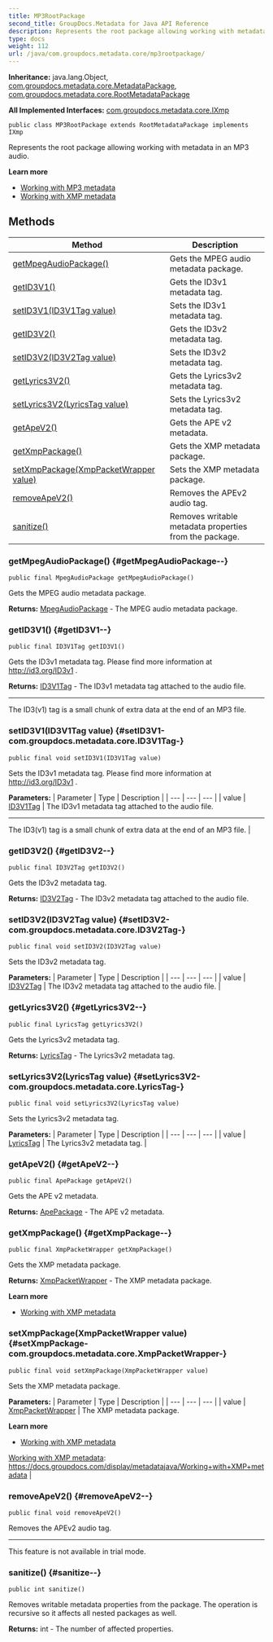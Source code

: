 ```yaml
---
title: MP3RootPackage
second_title: GroupDocs.Metadata for Java API Reference
description: Represents the root package allowing working with metadata in an MP3 audio.
type: docs
weight: 112
url: /java/com.groupdocs.metadata.core/mp3rootpackage/
---
```

**Inheritance:**
java.lang.Object, [com.groupdocs.metadata.core.MetadataPackage](../../com.groupdocs.metadata.core/metadatapackage), [com.groupdocs.metadata.core.RootMetadataPackage](../../com.groupdocs.metadata.core/rootmetadatapackage)

**All Implemented Interfaces:**
[com.groupdocs.metadata.core.IXmp](../../com.groupdocs.metadata.core/ixmp)
```
public class MP3RootPackage extends RootMetadataPackage implements IXmp
```

Represents the root package allowing working with metadata in an MP3 audio.

**Learn more**

 *  [Working with MP3 metadata][]
 *  [Working with XMP metadata][]


[Working with MP3 metadata]: https://docs.groupdocs.com/display/metadatajava/Working+with+MP3+metadata
[Working with XMP metadata]: https://docs.groupdocs.com/display/metadatajava/Working+with+XMP+metadata
## Methods

| Method | Description |
| --- | --- |
| [getMpegAudioPackage()](#getMpegAudioPackage--) | Gets the MPEG audio metadata package. |
| [getID3V1()](#getID3V1--) | Gets the ID3v1 metadata tag. |
| [setID3V1(ID3V1Tag value)](#setID3V1-com.groupdocs.metadata.core.ID3V1Tag-) | Sets the ID3v1 metadata tag. |
| [getID3V2()](#getID3V2--) | Gets the ID3v2 metadata tag. |
| [setID3V2(ID3V2Tag value)](#setID3V2-com.groupdocs.metadata.core.ID3V2Tag-) | Sets the ID3v2 metadata tag. |
| [getLyrics3V2()](#getLyrics3V2--) | Gets the Lyrics3v2 metadata tag. |
| [setLyrics3V2(LyricsTag value)](#setLyrics3V2-com.groupdocs.metadata.core.LyricsTag-) | Sets the Lyrics3v2 metadata tag. |
| [getApeV2()](#getApeV2--) | Gets the APE v2 metadata. |
| [getXmpPackage()](#getXmpPackage--) | Gets the XMP metadata package. |
| [setXmpPackage(XmpPacketWrapper value)](#setXmpPackage-com.groupdocs.metadata.core.XmpPacketWrapper-) | Sets the XMP metadata package. |
| [removeApeV2()](#removeApeV2--) | Removes the APEv2 audio tag. |
| [sanitize()](#sanitize--) | Removes writable metadata properties from the package. |
### getMpegAudioPackage() {#getMpegAudioPackage--}
```
public final MpegAudioPackage getMpegAudioPackage()
```


Gets the MPEG audio metadata package.

**Returns:**
[MpegAudioPackage](../../com.groupdocs.metadata.core/mpegaudiopackage) - The MPEG audio metadata package.
### getID3V1() {#getID3V1--}
```
public final ID3V1Tag getID3V1()
```


Gets the ID3v1 metadata tag. Please find more information at  http://id3.org/ID3v1 .

**Returns:**
[ID3V1Tag](../../com.groupdocs.metadata.core/id3v1tag) - The ID3v1 metadata tag attached to the audio file.

--------------------

The ID3(v1) tag is a small chunk of extra data at the end of an MP3 file.
### setID3V1(ID3V1Tag value) {#setID3V1-com.groupdocs.metadata.core.ID3V1Tag-}
```
public final void setID3V1(ID3V1Tag value)
```


Sets the ID3v1 metadata tag. Please find more information at  http://id3.org/ID3v1 .

**Parameters:**
| Parameter | Type | Description |
| --- | --- | --- |
| value | [ID3V1Tag](../../com.groupdocs.metadata.core/id3v1tag) | The ID3v1 metadata tag attached to the audio file.

--------------------

The ID3(v1) tag is a small chunk of extra data at the end of an MP3 file. |

### getID3V2() {#getID3V2--}
```
public final ID3V2Tag getID3V2()
```


Gets the ID3v2 metadata tag.

**Returns:**
[ID3V2Tag](../../com.groupdocs.metadata.core/id3v2tag) - The ID3v2 metadata tag attached to the audio file.
### setID3V2(ID3V2Tag value) {#setID3V2-com.groupdocs.metadata.core.ID3V2Tag-}
```
public final void setID3V2(ID3V2Tag value)
```


Sets the ID3v2 metadata tag.

**Parameters:**
| Parameter | Type | Description |
| --- | --- | --- |
| value | [ID3V2Tag](../../com.groupdocs.metadata.core/id3v2tag) | The ID3v2 metadata tag attached to the audio file. |

### getLyrics3V2() {#getLyrics3V2--}
```
public final LyricsTag getLyrics3V2()
```


Gets the Lyrics3v2 metadata tag.

**Returns:**
[LyricsTag](../../com.groupdocs.metadata.core/lyricstag) - The Lyrics3v2 metadata tag.
### setLyrics3V2(LyricsTag value) {#setLyrics3V2-com.groupdocs.metadata.core.LyricsTag-}
```
public final void setLyrics3V2(LyricsTag value)
```


Sets the Lyrics3v2 metadata tag.

**Parameters:**
| Parameter | Type | Description |
| --- | --- | --- |
| value | [LyricsTag](../../com.groupdocs.metadata.core/lyricstag) | The Lyrics3v2 metadata tag. |

### getApeV2() {#getApeV2--}
```
public final ApePackage getApeV2()
```


Gets the APE v2 metadata.

**Returns:**
[ApePackage](../../com.groupdocs.metadata.core/apepackage) - The APE v2 metadata.
### getXmpPackage() {#getXmpPackage--}
```
public final XmpPacketWrapper getXmpPackage()
```


Gets the XMP metadata package.

**Returns:**
[XmpPacketWrapper](../../com.groupdocs.metadata.core/xmppacketwrapper) - The XMP metadata package.

**Learn more**

 *  [Working with XMP metadata][]


[Working with XMP metadata]: https://docs.groupdocs.com/display/metadatajava/Working+with+XMP+metadata
### setXmpPackage(XmpPacketWrapper value) {#setXmpPackage-com.groupdocs.metadata.core.XmpPacketWrapper-}
```
public final void setXmpPackage(XmpPacketWrapper value)
```


Sets the XMP metadata package.

**Parameters:**
| Parameter | Type | Description |
| --- | --- | --- |
| value | [XmpPacketWrapper](../../com.groupdocs.metadata.core/xmppacketwrapper) | The XMP metadata package.

**Learn more**

 *  [Working with XMP metadata][]


[Working with XMP metadata]: https://docs.groupdocs.com/display/metadatajava/Working+with+XMP+metadata |

### removeApeV2() {#removeApeV2--}
```
public final void removeApeV2()
```


Removes the APEv2 audio tag.

--------------------

This feature is not available in trial mode.

### sanitize() {#sanitize--}
```
public int sanitize()
```


Removes writable metadata properties from the package. The operation is recursive so it affects all nested packages as well.

**Returns:**
int - The number of affected properties.
